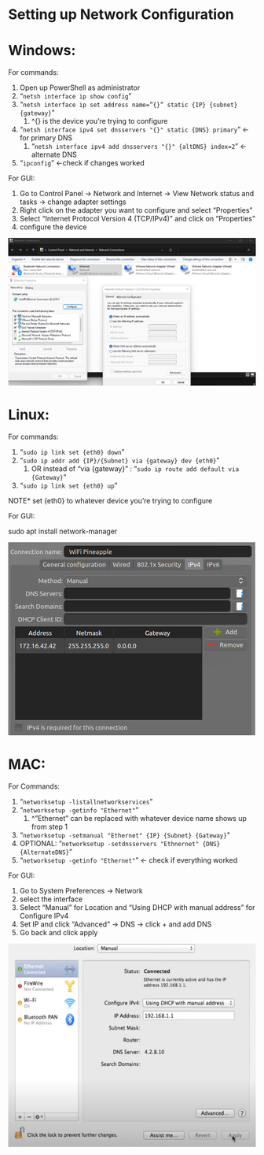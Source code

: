 # Setting up Network Configuration

# Windows:

For commands:

1. Open up PowerShell as administrator
2. “`netsh interface ip show config`”
3. “`netsh interface ip set address name=”{}” static {IP} {subnet} {gateway}`”
    1. ^{} is the device you’re trying to configure
4. “`netsh interface ipv4 set dnsservers "{}" static {DNS} primary`” ← for primary DNS
    1. “`netsh interface ipv4 add dnsservers "{}" {altDNS} index=2`” ← alternate DNS
5. “`ipconfig`” ←check if changes worked

For GUI:

1. Go to Control Panel → Network and Internet → View Network status and tasks → change adapter settings
2. Right click on the adapter you want to configure and select “Properties”
3. Select “Internet Protocol Version 4 (TCP/IPv4)” and click on “Properties”
4. configure the device

![Untitled](images/Untitled.png)

# Linux:

For commands:

1. “`sudo ip link set {eth0} down`”
2. “`sudo ip addr add {IP}/{Subnet} via {gateway} dev {eth0}`”
    1. OR instead of “via {gateway}” : “`sudo ip route add default via {Gateway}`”
3. “`sudo ip link set {eth0} up`”

NOTE* set {eth0} to whatever device you’re trying to configure

For GUI:

sudo apt install network-manager

![Untitled](images/Untitled%201.png)

# MAC:

For Commands:

1. “`networksetup -listallnetworkservices`”
2. “`networksetup -getinfo "Ethernet"`”
    1. ^”Ethernet” can be replaced with whatever device name shows up from step 1
3. “`networksetup -setmanual "Ethernet" {IP} {Subnet} {Gateway}`"
4. OPTIONAL: “`networksetup -setdnsservers "Ethnernet" {DNS} {AlternateDNS}`”
5. “`networksetup -getinfo "Ethernet"`” ← check if everything worked

For GUI:

1. Go to System Preferences → Network
2. select the interface
3. Select “Manual” for Location and “Using DHCP with manual address” for Configure IPv4
4. Set IP and click “Advanced” → DNS → click + and add DNS
5. Go back and click apply

![Untitled](images/Untitled%202.png)
